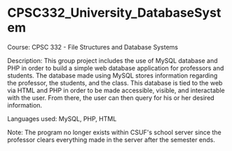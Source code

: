 # CPSC332_University_DatabaseSystem
Course: CPSC 332 - File Structures and Database Systems

Description: This group project includes the use of MySQL database and PHP in order to build a simple web database application for professors and students. The database made using MySQL stores information regarding the professor, the students, and the class. This database is tied to the web via HTML and PHP in order to be made accessible, visible, and interactable with the user. From there, the user can then query for his or her desired information.

Languages used: MySQL, PHP, HTML

Note: The program no longer exists within CSUF's school server since the professor clears everything made in the server after the semester ends. 
